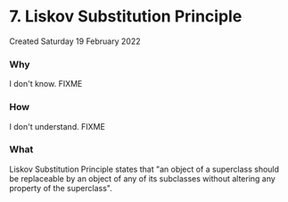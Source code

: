 # 7. Liskov Substitution Principle
Created Saturday 19 February 2022

### Why
I don't know. FIXME

### How
I don't understand. FIXME

### What
Liskov Substitution Principle states that "an object of a superclass should be replaceable by an object of any of its subclasses without altering any property of the superclass".